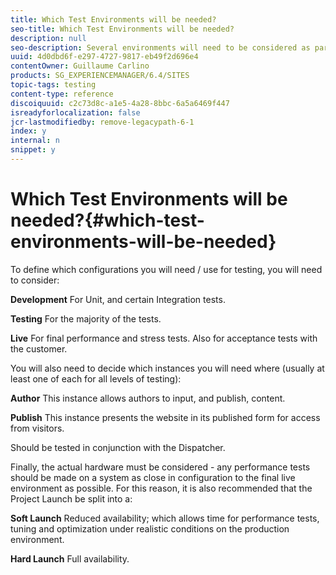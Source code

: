 ```yaml
---
title: Which Test Environments will be needed?
seo-title: Which Test Environments will be needed?
description: null
seo-description: Several environments will need to be considered as part of testing
uuid: 4d0dbd6f-e297-4727-9817-eb49f2d696e4
contentOwner: Guillaume Carlino
products: SG_EXPERIENCEMANAGER/6.4/SITES
topic-tags: testing
content-type: reference
discoiquuid: c2c73d8c-a1e5-4a28-8bbc-6a5a6469f447
isreadyforlocalization: false
jcr-lastmodifiedby: remove-legacypath-6-1
index: y
internal: n
snippet: y
---
```


# Which Test Environments will be needed?{#which-test-environments-will-be-needed}

To define which configurations you will need / use for testing, you will need to consider:

**Development** For Unit, and certain Integration tests.

**Testing** For the majority of the tests.

**Live** For final performance and stress tests. Also for acceptance tests with the customer.

You will also need to decide which instances you will need where (usually at least one of each for all levels of testing):

**Author** This instance allows authors to input, and publish, content.

**Publish** This instance presents the website in its published form for access from visitors.

Should be tested in conjunction with the Dispatcher.

Finally, the actual hardware must be considered - any performance tests should be made on a system as close in configuration to the final live environment as possible. For this reason, it is also recommended that the Project Launch be split into a:

**Soft Launch** Reduced availability; which allows time for performance tests, tuning and optimization under realistic conditions on the production environment.

**Hard Launch** Full availability.
